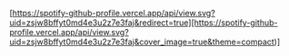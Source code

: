 [https://spotify-github-profile.vercel.app/api/view.svg?uid=zsjw8bffyt0md4e3u2z7e3faj&redirect=true][https://spotify-github-profile.vercel.app/api/view.svg?uid=zsjw8bffyt0md4e3u2z7e3faj&cover_image=true&theme=compact)]
